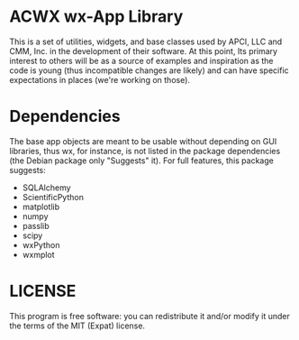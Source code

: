 
ACWX wx-App Library
=======================

This is a set of utilities, widgets, and base classes used by APCI, LLC and
CMM, Inc. in the development of their software. At this point, Its primary
interest to others will be as a source of examples and inspiration as the
code is young (thus incompatible changes are likely) and can have specific
expectations in places (we're working on those).



Dependencies
============

The base app objects are meant to be usable without depending on GUI
libraries, thus wx, for instance, is not listed in the package dependencies
(the Debian package only "Suggests" it). For full features, this package
suggests:

  * SQLAlchemy
  * ScientificPython
  * matplotlib
  * numpy
  * passlib
  * scipy
  * wxPython
  * wxmplot



LICENSE
=======

This program is free software: you can redistribute it and/or modify it
under the terms of the MIT (Expat) license.
